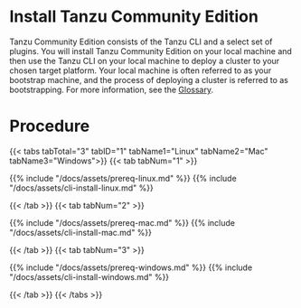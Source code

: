 # Install Tanzu Community Edition

Tanzu Community Edition consists of the Tanzu CLI and a select set of plugins. You will install
Tanzu Community Edition on your local machine and then use the Tanzu CLI on your local machine
to deploy a cluster to your chosen target platform. Your local machine is often referred to as your bootstrap machine, and the process of deploying a cluster is referred to as bootstrapping. For more information, see the [Glossary](installation-planning/#glossary).

# Procedure

{{< tabs tabTotal="3" tabID="1" tabName1="Linux" tabName2="Mac" tabName3="Windows">}}
{{< tab tabNum="1" >}}

{{% include "/docs/assets/prereq-linux.md" %}}
{{% include "/docs/assets/cli-install-linux.md" %}}

{{< /tab >}}
{{< tab tabNum="2" >}}

{{% include "/docs/assets/prereq-mac.md" %}}
{{% include "/docs/assets/cli-install-mac.md" %}}

{{< /tab >}}
{{< tab tabNum="3" >}}

{{% include "/docs/assets/prereq-windows.md" %}}
{{% include "/docs/assets/cli-install-windows.md" %}}

{{< /tab >}}
{{< /tabs >}}